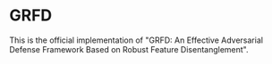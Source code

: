 # GRFD
This is the official implementation of "GRFD: An Effective Adversarial Defense Framework Based on Robust Feature Disentanglement".
